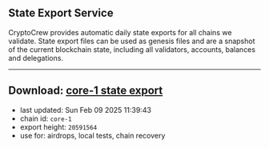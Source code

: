 ## State Export Service
CryptoCrew provides automatic daily state exports for all chains we validate. State export files can be used as genesis files and are a snapshot of the current blockchain state, including all validators, accounts, balances and delegations.

---
**Download: [core-1 state export](https://dl-eu2.ccvalidators.com/SERVICE/persistence/core-1_export_20591564.json)**
---

- last updated: Sun Feb 09 2025 11:39:43
- chain id: `core-1`
- export height: `20591564`
- use for: airdrops, local tests, chain recovery
